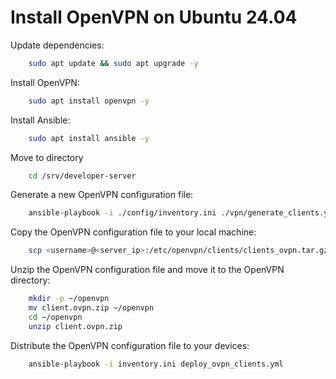 # Install OpenVPN on Ubuntu 24.04

Update dependencies:

```bash
    sudo apt update && sudo apt upgrade -y
```

Install OpenVPN:

```bash
    sudo apt install openvpn -y
```

Install Ansible:

```bash
    sudo apt install ansible -y
```

Move to directory

```bash
    cd /srv/developer-server
```

Generate a new OpenVPN configuration file:

```bash
    ansible-playbook -i ./config/inventory.ini ./vpn/generate_clients.yml
```

Copy the OpenVPN configuration file to your local machine:

```bash
    scp <username>@<server_ip>:/etc/openvpn/clients/clients_ovpn.tar.gz /srv/developer-server/vpn
```

Unzip the OpenVPN configuration file and move it to the OpenVPN directory:

```bash
    mkdir -p ~/openvpn
    mv client.ovpn.zip ~/openvpn
    cd ~/openvpn
    unzip client.ovpn.zip
```

Distribute the OpenVPN configuration file to your devices:
```bash
    ansible-playbook -i inventory.ini deploy_ovpn_clients.yml
```

```
